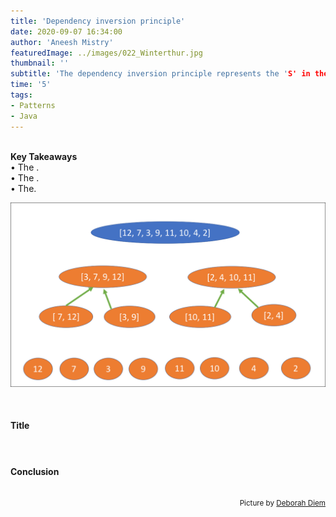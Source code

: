 ```yaml
---
title: 'Dependency inversion principle'
date: 2020-09-07 16:34:00
author: 'Aneesh Mistry'
featuredImage: ../images/022_Winterthur.jpg
thumbnail: ''
subtitle: 'The dependency inversion principle represents the 'S' in the 5 mnemonic acronym 'SOLID' for design principles. {enter brief desc}'
time: '5'
tags:
- Patterns
- Java
---
```

<br>
<strong>Key Takeaways</strong><br>
&#8226; The .<br>
&#8226; The .<br>
&#8226; The.<br>

![Merge sort step 2](../../src/images/011MergeSort2.png)


<br>
<h4>Title</h4>
<p>

<p>

</p>
</p>

<h4></h4>
<p>


</p>

<br>
<h4>Conclusion</h4>
<p>


</p>

<br>
<small style="float: right;" >Picture by <a target="_blank" href="https://unsplash.com/@debidiemski">Deborah Diem</small></a><br>